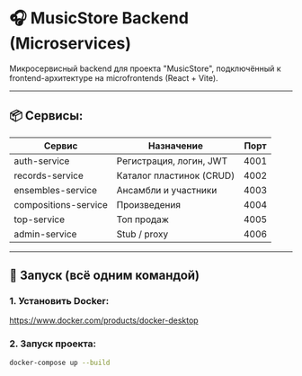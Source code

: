 # 🎧 MusicStore Backend (Microservices)

Микросервисный backend для проекта "MusicStore", подключённый к frontend-архитектуре на microfrontends (React + Vite).

---

## 📦 Сервисы:

| Сервис             | Назначение                         | Порт |
|--------------------|------------------------------------|------|
| auth-service        | Регистрация, логин, JWT            | 4001 |
| records-service     | Каталог пластинок (CRUD)          | 4002 |
| ensembles-service   | Ансамбли и участники              | 4003 |
| compositions-service| Произведения                      | 4004 |
| top-service         | Топ продаж                        | 4005 |
| admin-service       | Stub / proxy                      | 4006 |

---

## 🐳 Запуск (всё одним командой)

### 1. Установить Docker:
https://www.docker.com/products/docker-desktop

### 2. Запуск проекта:
```bash
docker-compose up --build
